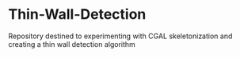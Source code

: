 # Thin-Wall-Detection
Repository destined to experimenting with CGAL skeletonization and creating a thin wall detection algorithm
